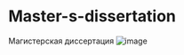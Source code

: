 # Master-s-dissertation
Магистерская диссертация 
![image](https://user-images.githubusercontent.com/54663137/167861084-25277fb0-4a7a-4826-b035-2771146bd2d2.png)

